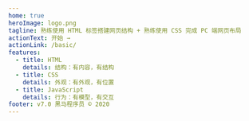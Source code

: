 ```yaml
---
home: true
heroImage: logo.png
tagline: 熟练使用 HTML 标签搭建网页结构 + 熟练使用 CSS 完成 PC 端网页布局
actionText: 开始 →
actionLink: /basic/
features:
  - title: HTML
    details: 结构：有内容，有结构
  - title: CSS
    details: 外观：有外观，有位置
  - title: JavaScript
    details: 行为：有模型，有交互
footer: v7.0 黑马程序员 © 2020
---
```

